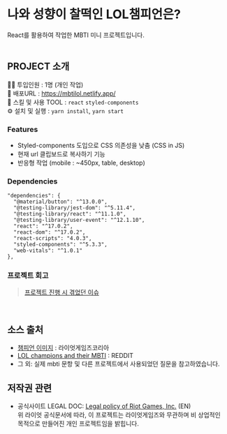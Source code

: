 # 나와 성향이 찰떡인 LOL챔피언은?

React를 활용하여 작업한 MBTI 미니 프로젝트입니다. <br /><br />

## PROJECT 소개

👩‍💻 투입인원 : 1명 (개인 작업) <br/>
🔗 배포URL : https://mbtilol.netlify.app/<br/>
🔨 스킬 및 사용 TOOL : `react` `styled-components` <br/>
⚙ 설치 및 실행 : `yarn install`, `yarn start`<br/>

### Features

- Styled-components 도입으로 CSS 의존성을 낮춤 (CSS in JS)
- 현재 url 클립보드로 복사하기 기능
- 반응형 작업 (mobile : ~450px, table, desktop)

### Dependencies

```
"dependencies": {
  "@material/button": "^13.0.0",
  "@testing-library/jest-dom": "^5.11.4",
  "@testing-library/react": "^11.1.0",
  "@testing-library/user-event": "^12.1.10",
  "react": "^17.0.2",
  "react-dom": "^17.0.2",
  "react-scripts": "4.0.3",
  "styled-components": "^5.3.3",
  "web-vitals": "^1.0.1"
},
```

### 프로젝트 회고

> [프로젝트 진행 시 겪었던 이슈](https://github.com/sukyoungshin/TIL/blob/main/Note/lol-mbti.md)

<br/>

## 소스 출처

- [챔피언 이미지](https://kr.leagueoflegends.com/ko-kr/champions/) : 라이엇게임즈코리아 <br/>
- [LOL champions and their MBTI](https://www.reddit.com/r/leagueoflegends/comments/5nxj7f/lol_champions_and_their_mbti/) : REDDIT <br/>
- 그 외: 실제 mbti 문항 및 다른 프로젝트에서 사용되었던 질문을 참고하였습니다. <br/>

## 저작권 관련

- 공식사이트 LEGAL DOC: [Legal policy of Riot Games, Inc.](https://www.riotgames.com/en/legal) (EN) <br/>
  위 라이엇 공식문서에 따라, 이 프로젝트는 라이엇게임즈와 무관하며 비 상업적인 목적으로 만들어진 개인 프로젝트임을 밝힙니다.<br/>
